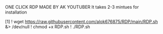 ONE CLICK RDP MADE BY AK YOUTUBER
It takes 2-3 mintues for installation


[1]
! wget https://raw.githubusercontent.com/alok676875/RDP/main/RDP.sh &> /dev/null
! chmod +x RDP.sh
! ./RDP.sh
